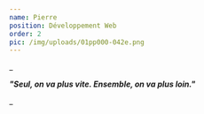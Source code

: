 ```yaml
---
name: Pierre
position: Développement Web
order: 2
pic: /img/uploads/01pp000-042e.png
---
```

_

_**"Seul, on va plus vite. Ensemble, on va plus loin."**_

_

